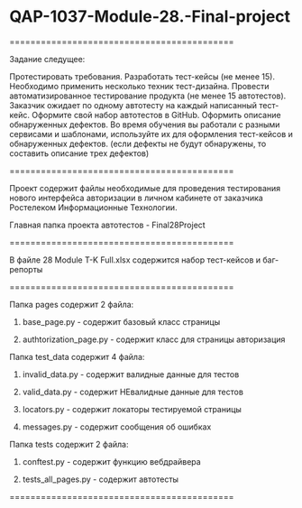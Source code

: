 # QAP-1037-Module-28.-Final-project
===========================================

Задание следущее:

Протестировать требования.
Разработать тест-кейсы (не менее 15). Необходимо применить несколько техник тест-дизайна.
Провести автоматизированное тестирование продукта (не менее 15 автотестов). Заказчик ожидает по одному автотесту на каждый написанный тест-кейс. Оформите свой набор автотестов в GitHub.
Оформить описание обнаруженных дефектов. Во время обучения вы работали с разными сервисами и шаблонами, используйте их для оформления тест-кейсов и обнаруженных дефектов. (если дефекты не будут обнаружены, то составить описание трех дефектов)

===========================================

Проект содержит файлы необходимые для проведения тестирования нового интерфейса авторизации в личном кабинете от заказчика Ростелеком Информационные Технологии.

Главная папка проекта автотестов - Final28Project

===========================================

В файле 28 Module T-K Full.xlsx содержится набор тест-кейсов и баг-репорты

===========================================

Папка pages содержит 2 файла:

  1) base_page.py - содержит базовый класс страницы
  
  2) authtorization_page.py - содержит класс для страницы авторизация
  
Папка test_data содержит 4 файла: 

  1) invalid_data.py - содержит валидные данные для тестов
  
  2) valid_data.py - содержит НЕвалидные данные для тестов
  
  3) locators.py - содержит локаторы тестируемой страницы
  
  4) messages.py - содержит сообщения об ошибках
  
Папка tests содержит 2 файла: 

  1) conftest.py - содержит функцию вебдрайвера
  
  2) tests_all_pages.py - содержит автотесты
  
===========================================
